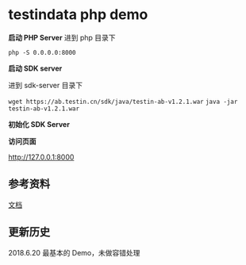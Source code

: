 # testindata php demo

**启动 PHP Server**
进到 php 目录下

`php -S 0.0.0.0:8000`

**启动 SDK server**

进到 sdk-server 目录下

`wget https://ab.testin.cn/sdk/java/testin-ab-v1.2.1.war`
`java -jar testin-ab-v1.2.1.war`

**初始化 SDK Server**

**访问页面**

http://127.0.0.1:8000

## 参考资料

[文档](http://ab.testin.cn/docs/javaSdk.html)

## 更新历史

2018.6.20 最基本的 Demo，未做容错处理
